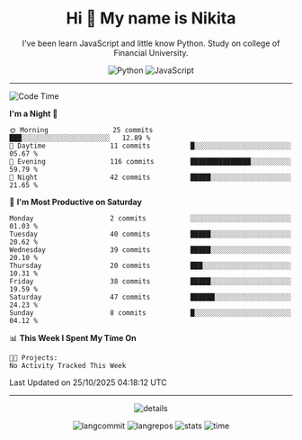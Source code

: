<h1 align="center">Hi 👋 My name is Nikita</h1>

<p align="center"> I've been learn JavaScript and little know Python. Study on college of Financial University. </p>

<div align="center">

![Python](https://img.shields.io/badge/python-3670A0?style=for-the-badge&logo=python&logoColor=ffdd54)
![JavaScript](https://img.shields.io/badge/javascript-%23323330.svg?style=for-the-badge&logo=javascript&logoColor=%23F7DF1E)

</div>

------

<!--START_SECTION:waka-->
![Code Time](http://img.shields.io/badge/Code%20Time-54%20hrs%204%20mins-blue)

**I'm a Night 🦉** 

```text
🌞 Morning                25 commits          ███░░░░░░░░░░░░░░░░░░░░░░   12.89 % 
🌆 Daytime                11 commits          █░░░░░░░░░░░░░░░░░░░░░░░░   05.67 % 
🌃 Evening                116 commits         ███████████████░░░░░░░░░░   59.79 % 
🌙 Night                  42 commits          █████░░░░░░░░░░░░░░░░░░░░   21.65 % 
```
📅 **I'm Most Productive on Saturday** 

```text
Monday                   2 commits           ░░░░░░░░░░░░░░░░░░░░░░░░░   01.03 % 
Tuesday                  40 commits          █████░░░░░░░░░░░░░░░░░░░░   20.62 % 
Wednesday                39 commits          █████░░░░░░░░░░░░░░░░░░░░   20.10 % 
Thursday                 20 commits          ███░░░░░░░░░░░░░░░░░░░░░░   10.31 % 
Friday                   38 commits          █████░░░░░░░░░░░░░░░░░░░░   19.59 % 
Saturday                 47 commits          ██████░░░░░░░░░░░░░░░░░░░   24.23 % 
Sunday                   8 commits           █░░░░░░░░░░░░░░░░░░░░░░░░   04.12 % 
```


📊 **This Week I Spent My Time On** 

```text
🐱‍💻 Projects: 
No Activity Tracked This Week
```


 Last Updated on 25/10/2025 04:18:12 UTC
<!--END_SECTION:waka-->
------
 <div align="center">
  
![details](https://github-profile-summary-cards.vercel.app/api/cards/profile-details?username=gnice225&theme=github_dark)

![langcommit](https://github-profile-summary-cards.vercel.app/api/cards/most-commit-language?username=gnice225&theme=github_dark)
![langrepos](https://github-profile-summary-cards.vercel.app/api/cards/repos-per-language?username=gnice225&theme=github_dark)
![stats](https://github-profile-summary-cards.vercel.app/api/cards/stats?username=gnice225&theme=github_dark)
![time](https://github-profile-summary-cards.vercel.app/api/cards/productive-time?username=gnice225&theme=github_dark)

</div>
